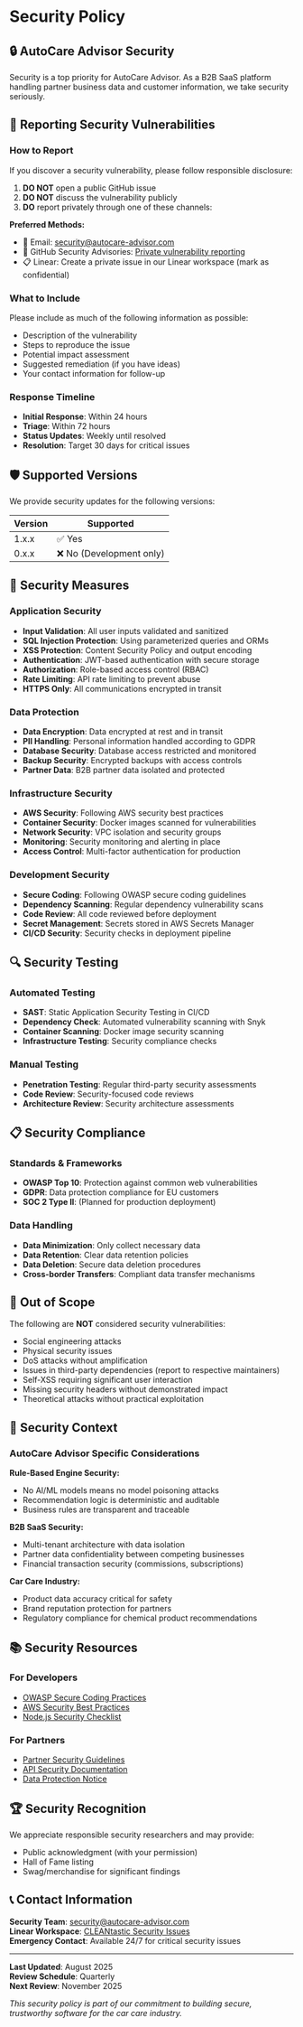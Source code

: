 # Security Policy

## 🔒 AutoCare Advisor Security

Security is a top priority for AutoCare Advisor. As a B2B SaaS platform handling partner business data and customer information, we take security seriously.

## 🚨 Reporting Security Vulnerabilities

### How to Report
If you discover a security vulnerability, please follow responsible disclosure:

1. **DO NOT** open a public GitHub issue
2. **DO NOT** discuss the vulnerability publicly
3. **DO** report privately through one of these channels:

**Preferred Methods:**
- 📧 Email: security@autocare-advisor.com
- 🔐 GitHub Security Advisories: [Private vulnerability reporting](https://github.com/CLEANtastic/autocare-advisor/security/advisories/new)
- 📋 Linear: Create a private issue in our Linear workspace (mark as confidential)

### What to Include
Please include as much of the following information as possible:
- Description of the vulnerability
- Steps to reproduce the issue
- Potential impact assessment
- Suggested remediation (if you have ideas)
- Your contact information for follow-up

### Response Timeline
- **Initial Response**: Within 24 hours
- **Triage**: Within 72 hours  
- **Status Updates**: Weekly until resolved
- **Resolution**: Target 30 days for critical issues

## 🛡️ Supported Versions

We provide security updates for the following versions:

| Version | Supported          |
| ------- | ------------------ |
| 1.x.x   | ✅ Yes             |
| 0.x.x   | ❌ No (Development only) |

## 🔐 Security Measures

### Application Security
- **Input Validation**: All user inputs validated and sanitized
- **SQL Injection Protection**: Using parameterized queries and ORMs
- **XSS Protection**: Content Security Policy and output encoding
- **Authentication**: JWT-based authentication with secure storage
- **Authorization**: Role-based access control (RBAC)
- **Rate Limiting**: API rate limiting to prevent abuse
- **HTTPS Only**: All communications encrypted in transit

### Data Protection
- **Data Encryption**: Data encrypted at rest and in transit
- **PII Handling**: Personal information handled according to GDPR
- **Database Security**: Database access restricted and monitored
- **Backup Security**: Encrypted backups with access controls
- **Partner Data**: B2B partner data isolated and protected

### Infrastructure Security
- **AWS Security**: Following AWS security best practices
- **Container Security**: Docker images scanned for vulnerabilities
- **Network Security**: VPC isolation and security groups
- **Monitoring**: Security monitoring and alerting in place
- **Access Control**: Multi-factor authentication for production

### Development Security
- **Secure Coding**: Following OWASP secure coding guidelines
- **Dependency Scanning**: Regular dependency vulnerability scans
- **Code Review**: All code reviewed before deployment
- **Secret Management**: Secrets stored in AWS Secrets Manager
- **CI/CD Security**: Security checks in deployment pipeline

## 🔍 Security Testing

### Automated Testing
- **SAST**: Static Application Security Testing in CI/CD
- **Dependency Check**: Automated vulnerability scanning with Snyk
- **Container Scanning**: Docker image security scanning
- **Infrastructure Testing**: Security compliance checks

### Manual Testing
- **Penetration Testing**: Regular third-party security assessments
- **Code Review**: Security-focused code reviews
- **Architecture Review**: Security architecture assessments

## 📋 Security Compliance

### Standards & Frameworks
- **OWASP Top 10**: Protection against common web vulnerabilities
- **GDPR**: Data protection compliance for EU customers
- **SOC 2 Type II**: (Planned for production deployment)

### Data Handling
- **Data Minimization**: Only collect necessary data
- **Data Retention**: Clear data retention policies
- **Data Deletion**: Secure data deletion procedures
- **Cross-border Transfers**: Compliant data transfer mechanisms

## 🚫 Out of Scope

The following are **NOT** considered security vulnerabilities:
- Social engineering attacks
- Physical security issues
- DoS attacks without amplification
- Issues in third-party dependencies (report to respective maintainers)
- Self-XSS requiring significant user interaction
- Missing security headers without demonstrated impact
- Theoretical attacks without practical exploitation

## 🎯 Security Context

### AutoCare Advisor Specific Considerations

**Rule-Based Engine Security:**
- No AI/ML models means no model poisoning attacks
- Recommendation logic is deterministic and auditable
- Business rules are transparent and traceable

**B2B SaaS Security:**
- Multi-tenant architecture with data isolation
- Partner data confidentiality between competing businesses
- Financial transaction security (commissions, subscriptions)

**Car Care Industry:**
- Product data accuracy critical for safety
- Brand reputation protection for partners
- Regulatory compliance for chemical product recommendations

## 📚 Security Resources

### For Developers
- [OWASP Secure Coding Practices](https://owasp.org/www-project-secure-coding-practices-quick-reference-guide/)
- [AWS Security Best Practices](https://aws.amazon.com/security/security-resources/)
- [Node.js Security Checklist](https://blog.risingstack.com/node-js-security-checklist/)

### For Partners
- [Partner Security Guidelines](docs/partner-security.md)
- [API Security Documentation](docs/api-security.md)
- [Data Protection Notice](docs/data-protection.md)

## 🏆 Security Recognition

We appreciate responsible security researchers and may provide:
- Public acknowledgment (with your permission)
- Hall of Fame listing
- Swag/merchandise for significant findings

## 📞 Contact Information

**Security Team**: security@autocare-advisor.com  
**Linear Workspace**: [CLEANtastic Security Issues](https://linear.app/cleantastic)  
**Emergency Contact**: Available 24/7 for critical security issues

---

**Last Updated**: August 2025  
**Review Schedule**: Quarterly  
**Next Review**: November 2025

*This security policy is part of our commitment to building secure, trustworthy software for the car care industry.*
